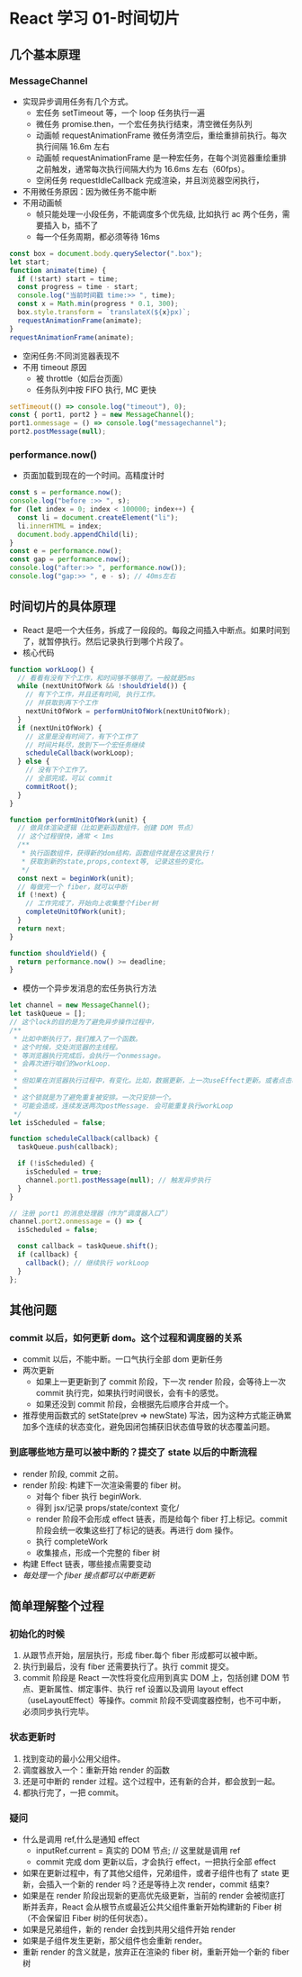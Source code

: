 # React 学习 01-时间切片

## 几个基本原理

### MessageChannel

- 实现异步调用任务有几个方式。
  - 宏任务 setTimeout 等，一个 loop 任务执行一遍
  - 微任务 promise.then，一个宏任务执行结束，清空微任务队列
  - 动画帧 requestAnimationFrame 微任务清空后，重绘重排前执行。每次执行间隔 16.6m 左右
  - 动画帧 requestAnimationFrame 是一种宏任务，在每个浏览器重绘重排之前触发，通常每次执行间隔大约为 16.6ms 左右（60fps）。
  - 空闲任务 requestIdleCallback 完成渲染，并且浏览器空闲执行，
- 不用微任务原因：因为微任务不能中断
- 不用动画帧
  - 帧只能处理一小段任务，不能调度多个优先级, 比如执行 ac 两个任务，需要插入 b，插不了
  - 每一个任务周期，都必须等待 16ms

```js
const box = document.body.querySelector(".box");
let start;
function animate(time) {
  if (!start) start = time;
  const progress = time - start;
  console.log("当前时间戳 time:>> ", time);
  const x = Math.min(progress * 0.1, 300);
  box.style.transform = `translateX(${x}px)`;
  requestAnimationFrame(animate);
}
requestAnimationFrame(animate);
```

- 空闲任务:不同浏览器表现不
- 不用 timeout 原因
  - 被 throttle（如后台页面）
  - 任务队列中按 FIFO 执行, MC 更快

```js
setTimeout(() => console.log("timeout"), 0);
const { port1, port2 } = new MessageChannel();
port1.onmessage = () => console.log("messagechannel");
port2.postMessage(null);
```

### performance.now()

- 页面加载到现在的一个时间。高精度计时

```js
const s = performance.now();
console.log("before :>> ", s);
for (let index = 0; index < 100000; index++) {
  const li = document.createElement("li");
  li.innerHTML = index;
  document.body.appendChild(li);
}
const e = performance.now();
const gap = performance.now();
console.log("after:>> ", performance.now());
console.log("gap:>> ", e - s); // 40ms左右
```

## 时间切片的具体原理

- React 是吧一个大任务，拆成了一段段的。每段之间插入中断点。如果时间到了，就暂停执行。然后记录执行到哪个片段了。
- 核心代码

```js
function workLoop() {
  // 看看有没有下个工作，和时间够不够用了。一般就是5ms
  while (nextUnitOfWork && !shouldYield()) {
    // 有下个工作，并且还有时间, 执行工作。
    // 并获取到再下个工作
    nextUnitOfWork = performUnitOfWork(nextUnitOfWork);
  }
  if (nextUnitOfWork) {
    // 这里是没有时间了，有下个工作了
    // 时间片耗尽，放到下一个宏任务继续
    scheduleCallback(workLoop);
  } else {
    // 没有下个工作了。
    // 全部完成，可以 commit
    commitRoot();
  }
}

function performUnitOfWork(unit) {
  // 做具体渲染逻辑（比如更新函数组件，创建 DOM 节点）
  // 这个过程很快，通常 < 1ms
  /**
   * 执行函数组件，获得新的dom结构，函数组件就是在这里执行！
   * 获取到新的state,props,context等, 记录这些的变化。
   */
  const next = beginWork(unit);
  // 每做完一个 fiber，就可以中断
  if (!next) {
    // 工作完成了，开始向上收集整个fiber树
    completeUnitOfWork(unit);
  }
  return next;
}

function shouldYield() {
  return performance.now() >= deadline;
}
```

- 模仿一个异步发消息的宏任务执行方法

```js
let channel = new MessageChannel();
let taskQueue = [];
// 这个lock的目的是为了避免异步操作过程中，
/**
 * 比如中断执行了，我们推入了一个函数。
 * 这个时候，交处浏览器的主线程。
 * 等浏览器执行完成后，会执行一个onmessage。
 * 会再次进行咱们的workLoop.
 *
 * 但如果在浏览器执行过程中，有变化。比如，数据更新，上一次useEffect更新。或者点击啥的。
 *
 * 这个锁就是为了避免重复被安排。一次只安排一个。
 * 可能会造成，连续发送两次postMessage. 会可能重复执行workLoop
 */
let isScheduled = false;

function scheduleCallback(callback) {
  taskQueue.push(callback);

  if (!isScheduled) {
    isScheduled = true;
    channel.port1.postMessage(null); // 触发异步执行
  }
}

// 注册 port1 的消息处理器（作为“调度器入口”）
channel.port2.onmessage = () => {
  isScheduled = false;

  const callback = taskQueue.shift();
  if (callback) {
    callback(); // 继续执行 workLoop
  }
};
```

## 其他问题

### commit 以后，如何更新 dom。这个过程和调度器的关系

- commit 以后，不能中断。一口气执行全部 dom 更新任务
- 两次更新
  - 如果上一更更新到了 commit 阶段，下一次 render 阶段，会等待上一次 commit 执行完，如果执行时间很长，会有卡的感觉。
  - 如果还没到 commit 阶段，会根据先后顺序合并成一个。
- 推荐使用函数式的 setState(prev => newState) 写法，因为这种方式能正确累加多个连续的状态变化，避免因闭包捕获旧状态值导致的状态覆盖问题。

### 到底哪些地方是可以被中断的？提交了 state 以后的中断流程

- render 阶段, commit 之前。
- render 阶段: 构建下一次渲染需要的 fiber 树。
  - 对每个 fiber 执行 beginWork.
  - 得到 jsx/记录 props/state/context 变化/
  - render 阶段不会形成 effect 链表，而是给每个 fiber 打上标记。commit 阶段会统一收集这些打了标记的链表。再进行 dom 操作。
  - 执行 completeWork
  - 收集接点，形成一个完整的 fiber 树
- 构建 Effect 链表，哪些接点需要变动
- _每处理一个 fiber 接点都可以中断更新_

## 简单理解整个过程

### 初始化的时候

1. 从跟节点开始，层层执行，形成 fiber.每个 fiber 形成都可以被中断。
2. 执行到最后，没有 fiber 还需要执行了。执行 commit 提交。
3. commit 阶段是 React 一次性将变化应用到真实 DOM 上，包括创建 DOM 节点、更新属性、绑定事件、执行 ref 设置以及调用 layout effect（useLayoutEffect）等操作。commit 阶段不受调度器控制，也不可中断，必须同步执行完毕。

### 状态更新时

1. 找到变动的最小公用父组件。
2. 调度器放入一个：重新开始 render 的函数
3. 还是可中断的 render 过程。这个过程中，还有新的合并，都会放到一起。
4. 都执行完了，一把 commit。

### 疑问

- 什么是调用 ref,什么是通知 effect
  - inputRef.current = 真实的 DOM 节点; // 这里就是调用 ref
  - commit 完成 dom 更新以后，才会执行 effect，一把执行全部 effect
- 如果在更新过程中，有了其他父组件，兄弟组件，或者子组件也有了 state 更新，会插入一个新的 render 吗？还是等待上次 render，commit 结束?
- 如果是在 render 阶段出现新的更高优先级更新，当前的 render 会被彻底打断并丢弃，React 会从根节点或最近公共父组件重新开始构建新的 Fiber 树（不会保留旧 Fiber 树的任何状态）。
- 如果是兄弟组件，新的 render 会找到共用父组件开始 render
- 如果是子组件发生更新，那父组件也会重新 render。
- 重新 render 的含义就是，放弃正在渲染的 fiber 树，重新开始一个新的 fiber 树
